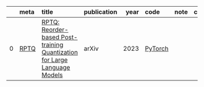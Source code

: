 |    | meta                             | title                                                                                                            | publication   |   year | code                                            | note   | cover   |
|---:|:---------------------------------|:-----------------------------------------------------------------------------------------------------------------|:--------------|-------:|:------------------------------------------------|:-------|:--------|
|  0 | [RPTQ](../../meta/RPTQ.prototxt) | [RPTQ: Reorder-based Post-training Quantization for Large Language Models](https://arxiv.org/pdf/2304.01089.pdf) | arXiv         |   2023 | [PyTorch](https://github.com/hahnyuan/RPTQ4LLM) |        |         |